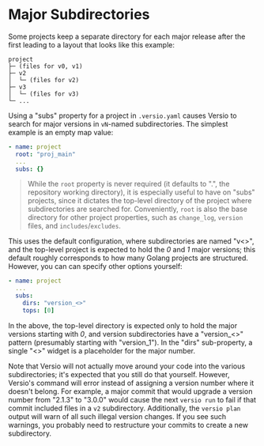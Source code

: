 # Major Subdirectories

Some projects keep a separate directory for each major release after the
first leading to a layout that looks like this example:

```
project
├─ (files for v0, v1)
├─ v2
│  └─ (files for v2)
├─ v3
│  └─ (files for v3)
└─ ...
```

Using a "subs" property for a project in `.versio.yaml` causes Versio to
search for major versions in `vN`-named subdirectories. The simplest
example is an empty map value:

```yaml
- name: project
  root: "proj_main"
  ...
  subs: {}
```

> While the `root` property is never required (it defaults to ".", the
> repository working directory), it is especially useful to have on
> "subs" projects, since it dictates the top-level directory of the
> project where subdirectories are searched for. Conveniently, `root` is
> also the base directory for other project properties, such as
> `change_log`, `version` files, and `includes`/`excludes`.

This uses the default configuration, where subdirectories are named
"v&lt;&gt;", and the top-level project is expected to hold the *0* and
*1* major versions; this default roughly corresponds to how many Golang
projects are structured. However, you can can specify other options
yourself:

```yaml
- name: project
  ...
  subs:
    dirs: "version_<>"
    tops: [0]
```

In the above, the top-level directory is expected only to hold the major
versions starting with *0*, and version subdirectories have a
"version\_&lt;&gt;" pattern (presumably starting with "version\_1"). In
the "dirs" sub-property, a single "&lt;&gt;" widget is a placeholder for
the major number.

Note that Versio will not actually move around your code into the
various subdirectories; it's expected that you still do that yourself.
However, Versio's command will error instead of assigning a version
number where it doesn't belong. For example, a major commit that would
upgrade a version number from "2.1.3" to "3.0.0" would cause the next
`versio run` to fail if that commit included files in a `v2`
subdirectory. Additionally, the `versio plan` output will warn of all
such illegal version changes. If you see such warnings, you probably
need to restructure your commits to create a new subdirectory.
